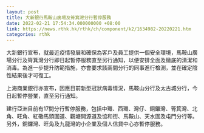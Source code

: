 ```yaml
---
layout: post
title: 大新銀行馬鞍山廣場及筲箕灣分行暫停服務
date: 2022-02-21 17:54:34.000000000 +08:00
link: https://news.rthk.hk/rthk/ch/component/k2/1634982-20220221.htm
categories: rthk
---
```


大新銀行宣布，就最近疫情發展和確保為客戶及員工提供一個安全環境，馬鞍山廣場分行及筲箕灣分行即日起暫停服務直至另行通知，以便安排全面及徹底的清潔和消毒。為進一步提升防範措施，亦會要求該兩間分行的同事進行檢測，並在確定陰性結果後才可復工。

上海商業銀行亦宣布，因應目前新型冠狀病毒情況，馬鞍山分行及太古城分行，今日起暫停營業，直至另行通知。

建行亞洲目前有17間分行暫停服務，包括中環、西環、灣仔、銅鑼灣、筲箕灣、北角、旺角、紅磡馬頭圍道、觀塘開源道及協和街、馬鞍山、天水圍及屯門分行等。另外，銅鑼灣、旺角及九龍灣的小企業及個人信貸中心亦暫停服務。

